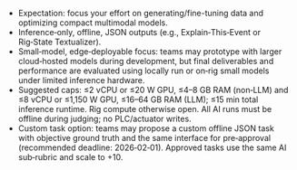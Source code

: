 <!-- Centralized Edge‑AI constraints for reuse across pages -->

- Expectation: focus your effort on generating/fine-tuning data and optimizing compact multimodal models.
- Inference‑only, offline, JSON outputs (e.g., Explain‑This‑Event or Rig‑State Textualizer).
- Small‑model, edge‑deployable focus: teams may prototype with larger cloud‑hosted models during development, but final deliverables and performance are evaluated using locally run or on‑rig small models under limited inference hardware.
- Suggested caps: ≤2 vCPU or ≤20 W GPU, ≤4–8 GB RAM (non‑LLM) and ≤8 vCPU or ≤1,150 W GPU, ≤16–64 GB RAM (LLM); ≤15 min total inference runtime. Rig compute otherwise open. All AI runs must be offline during judging; no PLC/actuator writes.
- Custom task option: teams may propose a custom offline JSON task with objective ground truth and the same interface for pre‑approval (recommended deadline: 2026‑02‑01). Approved tasks use the same AI sub‑rubric and scale to +10.
